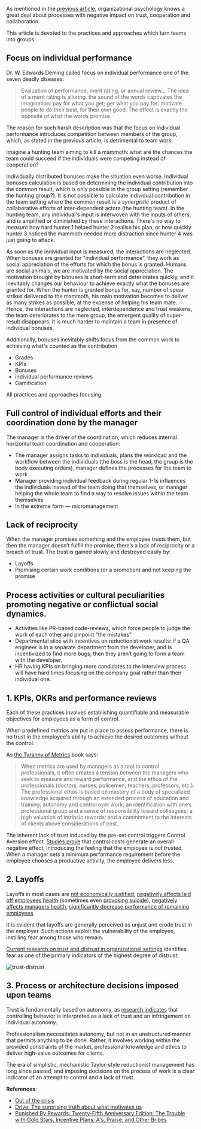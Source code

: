 As mentioned in the [previous article](https://www.linkedin.com/pulse/you-working-team-group-vitaly-sharovatov-2ipwf), organizational psychology knows a great deal about processes with negative impact on trust, cooperation and collaboration.

This article is devoted to the practices and approaches which turn teams into groups.

## Focus on individual performance

Dr. W. Edwards Deming called focus on individual performance one of the seven deadly diseases:

> Evaluation of performance, merit rating, or annual review… The idea of a merit rating is alluring. the sound of the words captivates the imagination: pay for what you get; get what you pay for; motivate people to do their best, for their own good. The effect is exactly the opposite of what the words promise.

The reason for such harsh description was that the focus on individual performance introduces competition between members of the group, which, as stated in the previous article, is detrimental to team work.

Imagine a hunting team aiming to kill a mammoth: what are the chances the team could succeed if the individuals were competing instead of cooperation?

Individually distributed bonuses make the situation even worse. Individual bonuses calculation is based on determining the individual contribution into the common result, which is only possible in the group setting (remember the hunting group?). It is not possible to calculate individual contribution in the team setting where the common result is a _synergistic_ product of collaborative efforts of inter-dependent actors (the hunting team). In the hunting team, any individual's input is interwoven with the inputs of others, and is amplified or diminished by these interactions. There's no way to _measure_ how hard hunter 1 helped hunter 2 realise his plan, or how quickly hunter 3 noticed the mammoth needed more distraction since hunter 4 was just going to attack.

As soon as the individual input is measured, the interactions are neglected. When bonuses are granted for "individual performance", they work as social appreciation of the efforts for which the bonus is granted. Humans are social animals, we are motivated by the social appreciation. The motivation brought by bonuses is short-term and deteriorates quickly, and it inevitably changes our behaviour to achieve exactly what the bonuses are granted for. When the hunter is granted bonus for, say, number of spear strikes delivered to the mammoth, his main motivation becomes to deliver as many strikes as possible, at the expense of helping his team mate. Hence, the interactions are neglected, interdependence and trust weakens, the team deteriorates to the mere group, the emergent quality of super-result disappears. It is much harder to maintain a team in presence of individual bonuses.



Additionally, bonuses inevitably shifts focus from the common work to achieving what's counted as the contribution

- Grades
- KPIs
- Bonuses
- individual performance reviews
- Gamification

All practices and approaches focusing 

## Full control of individual efforts and their coordination done by the manager

The manager is the driver of the coordination, which reduces internal horizontal team coordination and cooperation:
- The manager assigns tasks to individuals, plans the workload and the workflow between the individuals (the boss is the head, the group is the body executing orders), manager defines the processes for the team to work
- Manager providing individual feedback during regular 1-1s influences the individuals instead of the team doing that themselves, or manager helping the whole team to find a way to resolve issues within the team themselves
- In the extreme form — micromanagement

## Lack of reciprocity

When the manager promises something and the employee trusts them, but then the manager doesn’t fulfill the promise, there’s a lack of reciprocity or a breach of trust. The trust is gained slowly and destroyed easily by:
- Layoffs
- Promising certain work conditions (or a promotion) and not keeping the promise

## Process activities or cultural peculiarities promoting negative or conflictual social dynamics.

- Activities like PR-based code-reviews, which force people to judge the work of each other and pinpoint “the mistakes”
- Departmental silos with incentives on reductionist work results: if a QA engineer is in a separate department from the developer, and is incentivized to find more bugs, then they aren’t going to form a team with the developer.
- HR having KPIs on bringing more candidates to the interview process will have hard times focusing on the company goal rather than their individual one.


## 1. KPIs, OKRs and performance reviews

Each of these practices involves establishing quantifiable and measurable objectives for employees as a form of control.

When predefined metrics are put in place to assess performance, there is no trust in the employee's ability to achieve the desired outcomes without the control.

As [the Tyranny of Metrics](https://www.amazon.com/gp/product/B07K458MZG) book says:

> When metrics are used by managers as a tool to control professionals, it often creates a tension between the managers who seek to measure and reward performance, and the ethos of the professionals (doctors, nurses, policemen, teachers, professors, etc.). The professional ethos is based on mastery of a body of specialized knowledge acquired through an extended process of education and training; autonomy and control over work; an identification with one’s professional group and a sense of responsibility toward colleagues; a high valuation of intrinsic rewards; and a commitment to the interests of clients above considerations of cost.

The inherent lack of trust induced by the pre-set control triggers Control Aversion effect. [Studies prove](https://www.jstor.org/stable/30034987) that control costs generate an overall negative effect, introducing the feeling that the employee is _not trusted_. When a manager sets a minimum performance requirement before the employee chooses a productive activity, the employee delivers less.

## 2. Layoffs

Layoffs in most cases are [not economically justified](https://www.careerusa.org/resources/career-files/158-resources/career-files/16-must-read-articles/372-lay-off-the-layoffs.html), [negatively affects laid off employees health](https://pubmed.ncbi.nlm.nih.gov/11199253/) (sometimes even [provoking suicide](https://journals.sagepub.com/doi/full/10.1177/0004867414521502)), [negatively affects managers health](https://onlinelibrary.wiley.com/doi/10.1002/hrm.20102), [significantly decrease performance of remaining employees](https://www.econstor.eu/bitstream/10419/174038/1/dp11128.pdf).

It is evident that layoffs are generally perceived as unjust and erode trust in the employer. Such actions exploit the vulnerability of the employee, instilling fear among those who remain.

[Current research on trust and distrust in organizational settings](https://www.jstor.org/stable/259288) identifies fear as one of the primary indicators of the highest degree of distrust:

![trust-distrust](trust-distrust.png)

## 3. Process or architecture decisions imposed upon teams

Trust is fundamentally based on autonomy, as [research indicates](https://www.jstor.org/stable/30034987) that controlling behavior is interpreted as a lack of trust and an infringement on individual autonomy.

Professionalism necessitates autonomy, but not in an unstructured manner that permits anything to be done. Rather, it involves working within the provided constraints of the market, professional knowledge and ethics to deliver high-value outcomes for clients.

The era of simplistic, mechanistic Taylor-style reductionist management has long since passed, and imposing decisions on the process of work is a clear indicator of an attempt to control and a lack of trust.

**References**:
- [Out of the crisis](https://www.amazon.com/Out-Crisis-Press-Edwards-Deming-dp-0262535947/dp/0262535947/)
- [Drive: The surprising truth about what motivates us](https://www.amazon.com/Drive-Surprising-Truth-About-Motivates/dp/1594484805)
- [Punished By Rewards: Twenty-Fifth Anniversary Edition: The Trouble with Gold Stars, Incentive Plans, A's, Praise, and Other Bribes](https://www.amazon.com/Punished-Rewards-Twenty-fifth-Anniversary-Incentive-ebook/dp/B004MYFLDG/)
